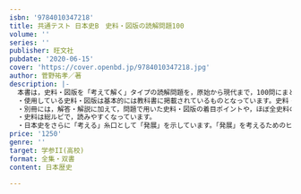 ```yaml
---
isbn: '9784010347218'
title: 共通テスト 日本史B　史料・図版の読解問題100
volume: ''
series: ''
publisher: 旺文社
pubdate: '2020-06-15'
cover: 'https://cover.openbd.jp/9784010347218.jpg'
author: 菅野祐孝／著
description: |-
  本書は，史料・図版を「考えて解く」タイプの読解問題を，原始から現代まで，100問にまとめて掲載した問題集です。
  ・使用している史料・図版は基本的には教科書に掲載されているものとなっています。史料・図版問題の基本レベルから共通テストレベルまでの学習が可能です。
  ・別冊には，解答・解説に加えて，問題で用いた史料・図版の着目ポイントや，ほぼ全史料の意訳も掲載されています。
  ・史料は総ルビで，読みやすくなっています。
  ・日本史をさらに「考える」糸口として「発展」を示しています。「発展」を考えるためのヒントは，以下のURLに示しています。
price: '1250'
genre: ''
target: 学参II(高校)
format: 全集・双書
content: 日本歴史

---
```

